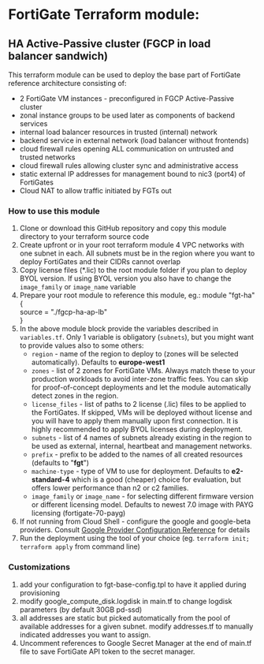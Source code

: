 # FortiGate Terraform module:
## HA Active-Passive cluster (FGCP in load balancer sandwich)

This terraform module can be used to deploy the base part of FortiGate reference architecture consisting of:
- 2 FortiGate VM instances - preconfigured in FGCP Active-Passive cluster
- zonal instance groups to be used later as components of backend services
- internal load balancer resources in trusted (internal) network
- backend service in external network (load balancer without frontends)
- cloud firewall rules opening ALL communication on untrusted and trusted networks
- cloud firewall rules allowing cluster sync and administrative access
- static external IP addresses for management bound to nic3 (port4) of FortiGates
- Cloud NAT to allow traffic initiated by FGTs out

### How to use this module
1. Clone or download this GitHub repository and copy this module directory to your terraform source code
1. Create upfront or in your root terraform module 4 VPC networks with one subnet in each. All subnets must be in the region where you want to deploy FortiGates and their CIDRs cannot overlap
1. Copy license files (*.lic) to the root module folder if you plan to deploy BYOL version. If using BYOL version you also have to change the `image_family` or `image_name` variable
1. Prepare your root module to reference this module, eg.:
    module "fgt-ha" {  
      source = "./fgcp-ha-ap-lb"  
    }
1. In the above module block provide the variables described in `variables.tf`. Only 1 variable is obligatory (`subnets`), but you might want to provide values also to some others:
    - `region` - name of the region to deploy to (zones will be selected automatically). Defaults to **europe-west1**
    - `zones` - list of 2 zones for FortiGate VMs. Always match these to your production workloads to avoid inter-zone traffic fees. You can skip for proof-of-concept deployments and let the module automatically detect zones in the region.
    - `license_files` - list of paths to 2 license (.lic) files to be applied to the FortiGates. If skipped, VMs will be deployed without license and you will have to apply them manually upon first connection. It is highly recommended to apply BYOL licenses during deployment.
    - `subnets` - list of 4 names of subnets already existing in the region to be used as external, internal, heartbeat and management networks.
    - `prefix` - prefix to be added to the names of all created resources (defaults to "**fgt**")
    - `machine-type` - type of VM to use for deployment. Defaults to **e2-standard-4** which is a good (cheaper) choice for evaluation, but offers lower performance than n2 or c2 families.
    - `image_family` or `image_name` - for selecting different firmware version or different licensing model. Defaults to newest 7.0 image with PAYG licensing (fortigate-70-payg)
1. If not running from Cloud Shell - configure the google and google-beta providers. Consult [Google Provider Configuration Reference](https://registry.terraform.io/providers/hashicorp/google/latest/docs/guides/provider_reference) for details
1. Run the deployment using the tool of your choice (eg. `terraform init; terraform apply` from command line)

### Customizations
1. add your configuration to fgt-base-config.tpl to have it applied during provisioning
1. modify google_compute_disk.logdisk in main.tf to change logdisk parameters (by default 30GB pd-ssd)
1. all addresses are static but picked automatically from the pool of available addresses for a given subnet. modify addresses.tf to manually indicated addresses you want to assign.
1. Uncomment references to Google Secret Manager at the end of main.tf file to save FortiGate API token to the secret manager.
